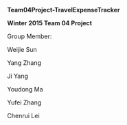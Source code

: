 **Team04Project-TravelExpenseTracker**

**Winter 2015 Team 04 Project**

Group Member:

Weijie Sun

Yang Zhang

Ji Yang

Youdong Ma

Yufei Zhang

Chenrui Lei

